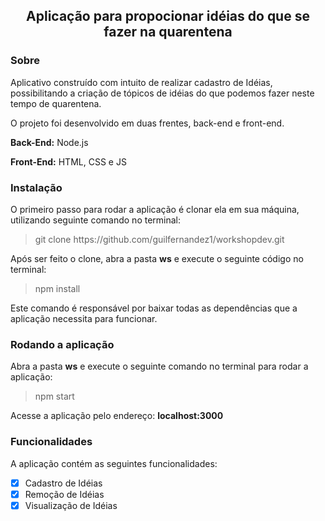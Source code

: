<h2 align="center">
  Aplicação para propocionar idéias do que se fazer na quarentena
</h2>

<h3>Sobre</h3>
<p>Aplicativo construído com intuito de realizar cadastro de Idéias, possibilitando a criação de tópicos de idéias do que podemos fazer neste tempo de quarentena.</p>
<p>O projeto foi desenvolvido em duas frentes, back-end e front-end.</p>
<p><strong>Back-End:</strong> Node.js </p>
<p><strong>Front-End:</strong> HTML, CSS e JS </p>

<h3>Instalação</h3>
<p>O primeiro passo para rodar a aplicação é clonar ela em sua máquina, utilizando seguinte comando no terminal:</p>
<blockquote>
  <p>git clone https://github.com/guilfernandez1/workshopdev.git</p>
</blockquote>
<p>Após ser feito o clone, abra a pasta <strong>ws</strong> e execute o seguinte código no terminal:</p>
<blockquote>
  <p>npm install</p>
</blockquote>
<p>Este comando é responsável por baixar todas as dependências que a aplicação necessita para funcionar.</p>

<h3>Rodando a aplicação</h3>
<p>Abra a pasta <strong>ws</strong> e execute o seguinte comando no terminal para rodar a aplicação:</p>
<blockquote>
  <p>npm start</p>
</blockquote>
<p>Acesse a aplicação pelo endereço: <strong>localhost:3000</strong></p>

<h3>Funcionalidades</h3>
<p>A aplicação contém as seguintes funcionalidades:</p>

- [x] Cadastro de Idéias
- [x] Remoção de Idéias
- [x] Visualização de Idéias
